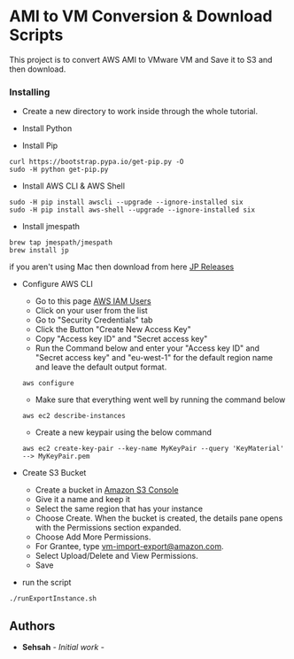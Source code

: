 # AMI to VM Conversion & Download Scripts

This project is to convert AWS AMI to VMware VM and Save it to S3 and then download.


### Installing

* Create a new directory to work inside through the whole tutorial.

* Install Python

* Install Pip

```
curl https://bootstrap.pypa.io/get-pip.py -O
sudo -H python get-pip.py
```
* Install AWS CLI & AWS Shell

```
sudo -H pip install awscli --upgrade --ignore-installed six
sudo -H pip install aws-shell --upgrade --ignore-installed six
```

* Install jmespath

```
brew tap jmespath/jmespath
brew install jp
```
if you aren't using Mac then download from here [JP Releases](https://github.com/jmespath/jp/releases)

* Configure AWS CLI
  * Go to this page [AWS IAM Users](https://console.aws.amazon.com/iam/home#/users)
  * Click on your user from the list
  * Go to "Security Credentials" tab
  * Click the Button "Create New Access Key"
  * Copy "Access key ID" and "Secret access key"
  * Run the Command below and enter your "Access key ID" and "Secret access key" and "eu-west-1" for the default region name and leave the default output format.

  ```
  aws configure
  ```
  * Make sure that everything went well by running the command below
  ```
  aws ec2 describe-instances
  ```

  * Create a new keypair using the below command
  ```
  aws ec2 create-key-pair --key-name MyKeyPair --query 'KeyMaterial' --> MyKeyPair.pem
  ```

* Create S3 Bucket
  * Create a bucket in [Amazon S3 Console](https://console.aws.amazon.com/s3/)
  * Give it a name and keep it
  * Select the same region that has your instance
  * Choose Create. When the bucket is created, the details pane opens with the Permissions section expanded.
  * Choose Add More Permissions.
  * For Grantee, type vm-import-export@amazon.com.
  * Select Upload/Delete and View Permissions.
  * Save

* run the script
```
./runExportInstance.sh
```


## Authors

* **Sehsah** - *Initial work* -

